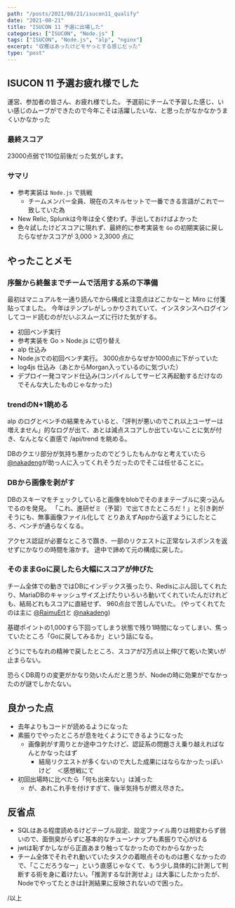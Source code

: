 ```yaml
---
path: "/posts/2021/08/21/isucon11_qualify"
date: "2021-08-21"
title: "ISUCON 11 予選に出場した"
categories: ["ISUCON", "Node.js" ]
tags: ["ISUCON", "Node.js", "alp", "nginx"]
excerpt: "収穫はあったけどモヤっとする感じだった"
type: "post"
---
```


## ISUCON 11 予選お疲れ様でした

運営、参加者の皆さん、お疲れ様でした。
予選前にチームで予習した感じ、いい感じのムーブができたので今年こそは活躍したいな、と思ったがなかなかうまくいかなかった

### 最終スコア

23000点弱で110位前後だった気がします。

### サマリ

- 参考実装は `Node.js` で挑戦
    - チームメンバー全員、現在のスキルセットで一番できる言語がこれで一致していた為
- New Relic, Splunkは今年は全く使わず。手出しておけばよかった
- 色々試したけどスコアに現れず、最終的に参考実装を `Go` の初期実装に戻したらなぜかスコアが 3,000 > 2,3000 点に


## やったことメモ


### 序盤から終盤までチームで活用する系の下準備

最初はマニュアルを一通り読んでから構成と注意点はどこかなーと Miro に付箋貼ってました。
今年はテンプレがしっかりされていて、インスタンスへログインしてコード読むのがだいぶスムーズに行けた気がする。

- 初回ベンチ実行
- 参考実装を Go > Node.js に切り替え
- alp 仕込み
- Node.jsでの初回ベンチ実行。 3000点からなぜか1000点に下がっていた
- log4js 仕込み（あとからMorgan入っているのに気づいた）
- デプロイ一発コマンド仕込み(コンパイルしてサービス再起動するだけなのでそんな大したものじゃなかった)


### trendのN+1眺める

alp のログとベンチの結果をみていると、「評判が悪いのでこれ以上ユーザーは増えません」的なログが出て、あとは減点スコアしか出ていないことに気が付き、なんとなく直感で /api/trend を眺める。

DBのクエリ部分が気持ち悪かったのでどうしたもんかなと考えていたら [@nakadeng](https://twitter.com/nakadeng)が助っ人に入ってくれそうだったのでそこは任せることに。

### DBから画像を剥がす

DBのスキーマをチェックしていると画像をblobでそのままテーブルに突っ込んでるのを発見。
「これ、進研ゼミ（予習）で出てきたところだ！」と引き剥がそうにも、無事画像ファイル化して
とりあえずAppから返すようにしたところ、ベンチが通らなくなる。

アクセス認証が必要なところで躓き、一部のリクエストに正常なレスポンスを返せずにかなりの時間を溶かす。
途中で諦めて元の構成に戻した。

### そのままGoに戻したら大幅にスコアが伸びた

チーム全体での動きではDBにインデックス張ったり、Redisにぶん回してくれたり、MariaDBのキャッシュサイズ上げたりいろいろ動いてくれていたんだけれども、結局どれもスコアに直結せず、 960点台で苦しんでいた。
(やってくれてたのは主に [@RaimuErt](https://twitter.com/RaimuErt)と [@nakadeng](https://twitter.com/nakadeng))

基礎ポイントの1,000すら下回ってしまう状態で残り1時間になってしまい、焦っていたところ「Goに戻してみるか」という話になる。

どうにでもなれの精神で戻したところ、スコアが2万点以上伸びて乾いた笑いが止まらない。

恐らくDB周りの変更がかなり効いたんだと思うが、Nodeの時に効果がでなかったのが謎でしかたない。


## 良かった点

- 去年よりもコードが読めるようになった
- 素振りでやったところが息を吐くようにできるようになった
    - 画像剥がす周りとか途中コケたけど、認証系の問題さえ乗り越えればなんとかなったはず
        - 結局リクエストが多くないので大した成果にはならなかったっぽいけど　＜感想戦にて
- 初回出場時に比べたら「何も出来ない」は減った
    - が、あれこれ手を付けすぎて、後半気持ちが燃え尽きた。

## 反省点

- SQLはある程度読めるけどテーブル設定、設定ファイル周りは相変わらず弱いので、面倒臭がらずに基本的なチューンナップも素振りで心がける
- jwtは恥ずかしながら正直あまり触ってなかったのでわからなかった
- チーム全体でそれぞれ動いていたタスクの着眼点そのものは悪くなかったので、「ここだろうなー」という直感じゃなくて、もう少し具体的に計測して判断する術を身に着けたい。「推測するな計測せよ」は大事にしたかったが、Nodeでやってたときは計測結果に反映されないので困った。

/以上